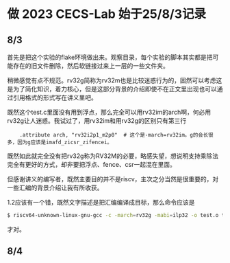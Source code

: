 # 做 2023 CECS-Lab 始于25/8/3记录

## 8/3

首先是把这个实验的flake环境做出来。观察目录，每个实验的脚本其实都是把可能存在的旧文件删除，然后软链接过来上一层的一些文件夹。

稍微感觉有点不规范。rv32g简称为rv32m也是比较迷惑行为的，固然可以考虑这是为了简化知识，着力核心，但是这部分背景的介绍即使不在正文里出现也可以通过引用格式的形式写在讲义里吧。

既然这个test.c里面没有用到浮点，那么完全可以用rv32im的arch啊，何必用rv32g让人迷惑。我试过了，用rv32im和用rv32g的区别只有第三行
```
	.attribute arch, "rv32i2p1_m2p0"  # 这个是-march=rv32im。g的会长很多，因为g应该是imafd_zicsr_zifencei。
```
既然如此就完全没有把rv32g称为RV32M的必要，略感失望，想说明支持乘除法完全有更好的方式，却非要把浮点、fence、csr一起混在里面。

但感谢讲义的编写者，既然主要目的并不是riscv，主次之分当然是很重要的，对一些汇编的背景介绍让我有所收获。

1.2应该有一个错，既然文字描述是把汇编编译成目标，那么命令应该是
```bash
$ riscv64-unknown-linux-gnu-gcc -c -march=rv32g -mabi=ilp32 -o test.o test.s
```
才对。

## 8/4


